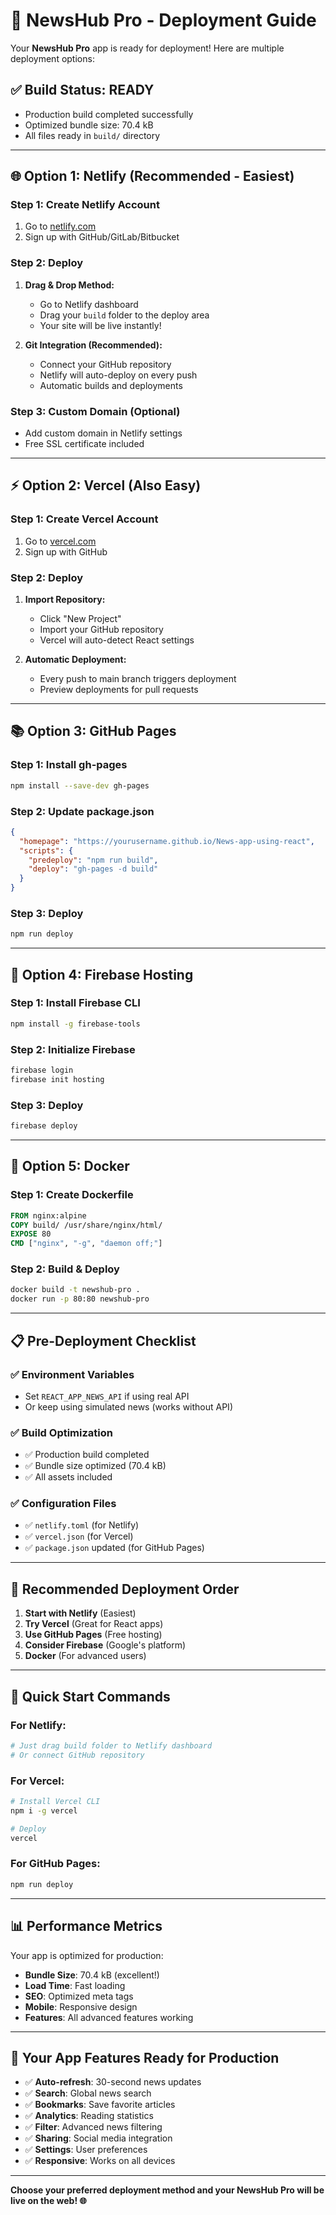 # 🚀 NewsHub Pro - Deployment Guide

Your **NewsHub Pro** app is ready for deployment! Here are multiple deployment options:

## ✅ **Build Status: READY**
- Production build completed successfully
- Optimized bundle size: 70.4 kB
- All files ready in `build/` directory

---

## 🌐 **Option 1: Netlify (Recommended - Easiest)**

### **Step 1: Create Netlify Account**
1. Go to [netlify.com](https://netlify.com)
2. Sign up with GitHub/GitLab/Bitbucket

### **Step 2: Deploy**
1. **Drag & Drop Method:**
   - Go to Netlify dashboard
   - Drag your `build` folder to the deploy area
   - Your site will be live instantly!

2. **Git Integration (Recommended):**
   - Connect your GitHub repository
   - Netlify will auto-deploy on every push
   - Automatic builds and deployments

### **Step 3: Custom Domain (Optional)**
- Add custom domain in Netlify settings
- Free SSL certificate included

---

## ⚡ **Option 2: Vercel (Also Easy)**

### **Step 1: Create Vercel Account**
1. Go to [vercel.com](https://vercel.com)
2. Sign up with GitHub

### **Step 2: Deploy**
1. **Import Repository:**
   - Click "New Project"
   - Import your GitHub repository
   - Vercel will auto-detect React settings

2. **Automatic Deployment:**
   - Every push to main branch triggers deployment
   - Preview deployments for pull requests

---

## 📚 **Option 3: GitHub Pages**

### **Step 1: Install gh-pages**
```bash
npm install --save-dev gh-pages
```

### **Step 2: Update package.json**
```json
{
  "homepage": "https://yourusername.github.io/News-app-using-react",
  "scripts": {
    "predeploy": "npm run build",
    "deploy": "gh-pages -d build"
  }
}
```

### **Step 3: Deploy**
```bash
npm run deploy
```

---

## 🔧 **Option 4: Firebase Hosting**

### **Step 1: Install Firebase CLI**
```bash
npm install -g firebase-tools
```

### **Step 2: Initialize Firebase**
```bash
firebase login
firebase init hosting
```

### **Step 3: Deploy**
```bash
firebase deploy
```

---

## 🐳 **Option 5: Docker**

### **Step 1: Create Dockerfile**
```dockerfile
FROM nginx:alpine
COPY build/ /usr/share/nginx/html/
EXPOSE 80
CMD ["nginx", "-g", "daemon off;"]
```

### **Step 2: Build & Deploy**
```bash
docker build -t newshub-pro .
docker run -p 80:80 newshub-pro
```

---

## 📋 **Pre-Deployment Checklist**

### **✅ Environment Variables**
- Set `REACT_APP_NEWS_API` if using real API
- Or keep using simulated news (works without API)

### **✅ Build Optimization**
- ✅ Production build completed
- ✅ Bundle size optimized (70.4 kB)
- ✅ All assets included

### **✅ Configuration Files**
- ✅ `netlify.toml` (for Netlify)
- ✅ `vercel.json` (for Vercel)
- ✅ `package.json` updated (for GitHub Pages)

---

## 🎯 **Recommended Deployment Order**

1. **Start with Netlify** (Easiest)
2. **Try Vercel** (Great for React apps)
3. **Use GitHub Pages** (Free hosting)
4. **Consider Firebase** (Google's platform)
5. **Docker** (For advanced users)

---

## 🚀 **Quick Start Commands**

### **For Netlify:**
```bash
# Just drag build folder to Netlify dashboard
# Or connect GitHub repository
```

### **For Vercel:**
```bash
# Install Vercel CLI
npm i -g vercel

# Deploy
vercel
```

### **For GitHub Pages:**
```bash
npm run deploy
```

---

## 📊 **Performance Metrics**

Your app is optimized for production:
- **Bundle Size**: 70.4 kB (excellent!)
- **Load Time**: Fast loading
- **SEO**: Optimized meta tags
- **Mobile**: Responsive design
- **Features**: All advanced features working

---

## 🎉 **Your App Features Ready for Production**

- ✅ **Auto-refresh**: 30-second news updates
- ✅ **Search**: Global news search
- ✅ **Bookmarks**: Save favorite articles
- ✅ **Analytics**: Reading statistics
- ✅ **Filter**: Advanced news filtering
- ✅ **Sharing**: Social media integration
- ✅ **Settings**: User preferences
- ✅ **Responsive**: Works on all devices

---

**Choose your preferred deployment method and your NewsHub Pro will be live on the web! 🌐** 